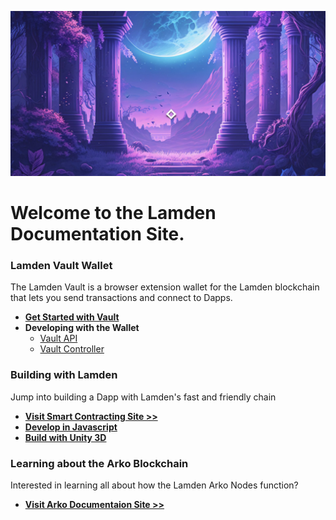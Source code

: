 ![](./img/background.jpg)
# Welcome to the Lamden Documentation Site.

### Lamden Vault Wallet
The Lamden Vault is a browser extension wallet for the Lamden blockchain that lets you send transactions and connect to Dapps.

- **[Get Started with Vault](wallet/overview)**
- **Developing with the Wallet**
    - [Vault API](develop/wallet_api/overview)
    - [Vault Controller](develop/wallet_controller/wallet_controller_quickstart)

### Building with Lamden

Jump into building a Dapp with Lamden's fast and friendly chain

- **[Visit Smart Contracting Site >>](https://contracting.lamden.io/)**
- **[Develop in Javascript](develop/lamden_js/overview)**
- **[Build with Unity 3D](develop/unity_3d/unity_3d)**

### Learning about the Arko Blockchain

Interested in learning all about how the Lamden Arko Nodes function?

- **[Visit Arko Documentaion Site >>](https://architecture.lamden.io/intro/)**